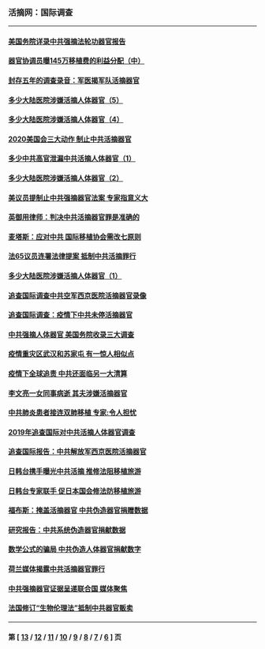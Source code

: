 ### 活摘网：国际调查
---
#### [美国务院详录中共强摘法轮功器官报告](../../pages/nf5947/n12944519.md?05180430) 
#### [器官协调员曝145万移植费的利益分配（中）](../../pages/nf5947/n12894547.md?05180430) 
#### [封存五年的调查录音：军医揭军队活摘器官](../../pages/nf5947/n12798692.md?05180430) 
#### [多少大陆医院涉嫌活摘人体器官（5）](../../pages/nf5947/n12768383.md?05180430) 
#### [多少大陆医院涉嫌活摘人体器官（4）](../../pages/nf5947/n12664434.md?05180430) 
#### [2020美国会三大动作 制止中共活摘器官](../../pages/nf5947/n12682004.md?05180430) 
#### [多少中共高官泄漏中共活摘人体器官（1）](../../pages/nf5947/n12671234.md?05180430) 
#### [多少大陆医院涉嫌活摘人体器官（2）](../../pages/nf5947/n12655589.md?05180430) 
#### [美议员提制止中共强摘器官法案 专家指意义大](../../pages/nf5947/n12630561.md?05180430) 
#### [英御用律师：判决中共活摘器官罪是准确的](../../pages/nf5947/n12580740.md?05180430) 
#### [麦塔斯：应对中共 国际移植协会需改七原则](../../pages/nf5947/n12514711.md?05180430) 
#### [法65议员连署法律提案 抵制中共活摘罪行](../../pages/nf5947/n12437047.md?05180430) 
#### [多少大陆医院涉嫌活摘人体器官（1）](../../pages/nf5947/n12414284.md?05180430) 
#### [追查国际调查中共空军西京医院活摘器官录像](../../pages/nf5947/n12348837.md?05180430) 
#### [追查国际调查：疫情下中共未停活摘器官](../../pages/nf5947/n12273415.md?05180430) 
#### [中共强摘人体器官 美国务院收录三大调查](../../pages/nf5947/n12181488.md?05180430) 
#### [疫情重灾区武汉和苏家屯 有一惊人相似点](../../pages/nf5947/n12150824.md?05180430) 
#### [疫情下全球追责 中共还面临另一大清算](../../pages/nf5947/n12070397.md?05180430) 
#### [李文亮一女同事病逝 其夫涉嫌活摘器官](../../pages/nf5947/n11957882.md?05180430) 
#### [中共肺炎患者接连双肺移植 专家:令人担忧](../../pages/nf5947/n11945516.md?05180430) 
#### [2019年追查国际对中共活摘人体器官调查](../../pages/nf5947/n11917733.md?05180430) 
#### [追查国际报告：中共解放军西京医院活摘器官](../../pages/nf5947/n11838359.md?05180430) 
#### [日韩台携手曝光中共活摘 推修法阻移植旅游](../../pages/nf5947/n11712046.md?05180430) 
#### [日韩台专家联手 促日本国会修法防移植旅游](../../pages/nf5947/n11708887.md?05180430) 
#### [福布斯：掩盖活摘器官 中共伪造器官捐赠数据](../../pages/nf5947/n11669316.md?05180430) 
#### [研究报告：中共系统伪造器官捐献数据](../../pages/nf5947/n11665366.md?05180430) 
#### [数学公式的骗局 中共伪造人体器官捐献数字](../../pages/nf5947/n11657738.md?05180430) 
#### [荷兰媒体揭露中共活摘器官罪行](../../pages/nf5947/n11574020.md?05180430) 
#### [中共强摘器官证据呈递联合国 媒体聚焦](../../pages/nf5947/n11546426.md?05180430) 
#### [法国修订“生物伦理法”抵制中共器官贩卖](../../pages/nf5947/n11545564.md?05180430) 

---
#### 第 [ [13](./13.md?05180430) / [12](./12.md?05180430) / [11](./11.md?05180430) / [10](./10.md?05180430) / [9](./9.md?05180430) / [8](./8.md?05180430) / [7](./7.md?05180430) / [6](./6.md?05180430) ] 页

